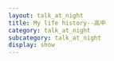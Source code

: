 ```yaml
---
layout: talk_at_night
title: My life history--高中
category: talk_at_night
subcategory: talk_at_night
display: show
---
```


<!-- more -->

